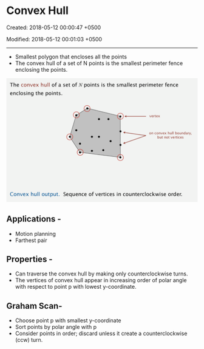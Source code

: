 # Convex Hull

Created: 2018-05-12 00:00:47 +0500

Modified: 2018-05-12 00:01:03 +0500

---
-   Smallest polygon that encloses all the points
-   The convex hull of a set of N points is the smallest perimeter fence enclosing the points.

![image](media/Convex-Hull-image1.png)

## Applications -
-   Motion planning
-   Farthest pair

## Properties -
-   Can traverse the convex hull by making only counterclockwise turns.
-   The vertices of convex hull appear in increasing order of polar angle with respect to point p with lowest y-coordinate.

## Graham Scan-
-   Choose point p with smallest y-coordinate
-   Sort points by polar angle with p
-   Consider points in order; discard unless it create a counterclockwise (ccw) turn.

